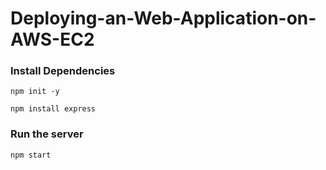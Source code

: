 # Deploying-an-Web-Application-on-AWS-EC2

### Install Dependencies
` npm init -y
`

`
 npm install express
`
### Run the server
`
npm start
`

